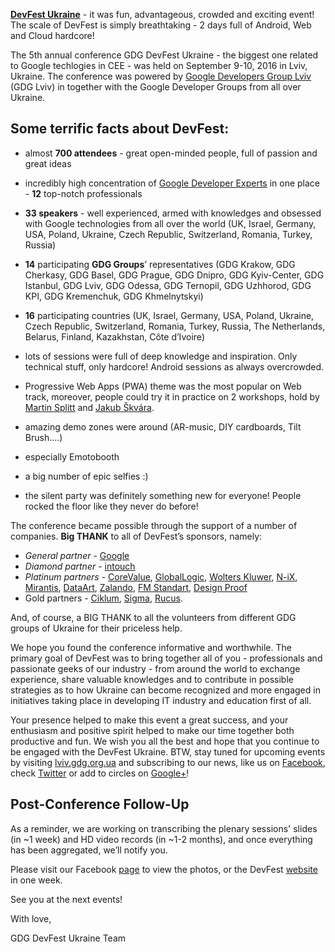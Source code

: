 
[****DevFest Ukraine****](https://devfest.gdg.org.ua/) - it was fun, advantageous, crowded and exciting event! The scale of DevFest is simply breathtaking - 2 days full of Android, Web and Cloud hardcore!


The 5th annual conference GDG DevFest Ukraine - the biggest one related to Google techlogies in CEE - was held on September 9-10, 2016 in Lviv, Ukraine. The conference was powered by [Google Developers Group Lviv](http://lviv.gdg.org.ua/) (GDG Lviv) in together with the Google Developer Groups from all over Ukraine.


Some terrific facts about DevFest:
----------------------------------

- almost **700 attendees** - great open-minded people, full of  passion and great ideas

- incredibly high concentration of [Google Developer Experts](https://developers.google.com/experts/) in one place - **12** top-notch professionals

- **33 speakers** - well experienced, armed with knowledges and obsessed with Google technologies from all over the world  (UK, Israel, Germany, USA, Poland, Ukraine, Czech Republic, Switzerland, Romania, Turkey, Russia)

- **14** participating **GDG Groups**’ representatives (GDG Krakow, GDG Cherkasy, GDG Basel, GDG Prague, GDG Dnipro, GDG Kyiv-Center, GDG Istanbul, GDG Lviv, GDG Odessa, GDG Ternopil, GDG Uzhhorod, GDG KPI, GDG Kremenchuk, GDG Khmelnytskyi)

- **16** participating countries (UK, Israel, Germany, USA, Poland, Ukraine, Czech Republic, Switzerland, Romania, Turkey, Russia, The Netherlands, Belarus, Finland, Kazakhstan, Côte d’Ivoire)

- lots of sessions were full of deep knowledge and inspiration. Only technical stuff, only hardcore! Android sessions as always overcrowded.

<plastic-image srcset="/images/posts/summary16_2.jpg" lazy-load preload fade></plastic-image>

- Progressive Web Apps (PWA) theme was the most popular on Web track, moreover, people could try it in practice on 2 workshops, hold by [Martin Splitt](http://localhost:4040/speakers/41/) and [Jakub Škvára](http://localhost:4040/speakers/18/).

<plastic-image srcset="/images/posts/summary16_3.jpg" lazy-load preload fade></plastic-image>

- amazing demo zones were around (AR-music, DIY cardboards, Tilt Brush....)

<plastic-image srcset="/images/posts/summary16_4.jpg" lazy-load preload fade></plastic-image>

- especially Emotobooth

<plastic-image srcset="/images/posts/summary16_5.jpg" lazy-load preload fade></plastic-image>

- a big number of epic selfies :)

<plastic-image srcset="/images/posts/summary16_6.jpg" lazy-load preload fade></plastic-image>

- the silent party was definitely something new for everyone! People rocked the floor like they never do before!

<plastic-image srcset="/images/posts/summary16_8.jpg" lazy-load preload fade></plastic-image>


The conference became possible through the support of a number of companies.
**Big THANK** to all of DevFest’s sponsors, namely:
- *General partner* - [Google](https://www.google.com.ua/intl/en/about/)
- *Diamond partner* - [intouch](http://www.intouchmena.com/)
- *Platinum partners* - [CoreValue](http://www.corevalue.com.ua/), [GlobalLogic](http://www.globallogic.com/), [Wolters Kluwer](http://wolterskluwer.com/), [N-iX](http://n-ix.com/), [Mirantis](https://www.mirantis.com/), [DataArt](http://dataart.ua/), [Zalando](https://tech.zalando.de/), [FM Standart](http://fm-standard.com/en), [Design Proof](http://designprof.com.ua/)
- Gold partners -  [Ciklum](https://www.ciklum.com/), [Sigma](http://sigma.software/), [Rucus](https://www.ruckuswireless.com/).

And, of course, a BIG THANK to all the volunteers from different GDG groups of Ukraine for their priceless help.

<plastic-image srcset="/images/posts/summary16_7.jpg" lazy-load preload fade></plastic-image>

We hope you found the conference informative and worthwhile. The primary goal of DevFest  was to bring together all of you - professionals and passionate geeks of our industry - from around the world to exchange experience, share valuable knowledges and to contribute in possible strategies as to how Ukraine can become recognized and more engaged in initiatives taking place in developing IT industry and education first of all.

Your presence helped to make this event a great success, and your enthusiasm and positive spirit helped to make our time together both productive and fun.  We wish you all the best and hope that you continue to be engaged with the DevFest Ukraine.
BTW, stay tuned for upcoming events by visiting [lviv.gdg.org.ua](http://lviv.gdg.org.ua/) and subscribing to our news, like us on [Facebook](https://facebook.com/GDGLviv), check [Twitter](https://twitter.com/intent/user?screen_name=GDGLviv) or add to circles on [Google+](https://plus.google.com/b/102444623953913144164)!

Post-Conference Follow-Up
-------------------------
As a reminder, we are working on transcribing the plenary sessions' slides (in ~1 week) and HD video records (in ~1-2 months), and once everything has been aggregated, we’ll notify you.

Please visit our Facebook [page](https://www.facebook.com/GDGLviv/) to view the photos, or the DevFest [website](https://devfest.gdg.org.ua/) in one week.

See you at the next events!


With love,

GDG DevFest Ukraine Team
